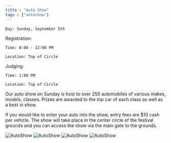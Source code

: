 ```yaml
---
title : "Auto Show"
tags : ["autoshow"]
---
```


`Day: Sunday, September 5th`

Registration:

`Time: 8:00 - 12:00 PM`
 
`Location: Top of Circle`

Judging:

`Time: 1:00 PM` 

`Location: Top of Circle`

Our auto show on Sunday is host to over 250 automobiles of various makes, models, classes. Prizes are awarded to the top car of each class as well as a best in show.

If you would like to enter your auto into the show, entry fees are $10 cash per vehicle. The show will take place in the center circle of the festival grounds and you can access the show via the main gate to the grounds.

![AutoShow](/img/events/autoshow/autoshow1.jpg)
![AutoShow](/img/events/autoshow/autoshow2.jpg)
![AutoShow](/img/events/autoshow/autoshow3.jpg)
![AutoShow](/img/events/autoshow/autoshow4.jpg)   